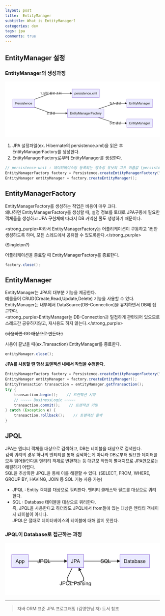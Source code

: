 ```yaml
---
layout: post
title:  EntityManager
subtitle: What is EntityManager?
categories: dev
tags: jpa
comments: true
---
```


## EntityManager 설정

### EntityManager의 생성과정  

![Alt text](/assets/img/dev/jpa/EntityManager.png)

1. JPA 설정파일(ex. Hibernate의 persistence.xml)을 읽은 후 EntityManagerFactory를 생성한다.  
2. EntityManagerFactory로부터 EntityManager를 생성한다.  

```java
// persistence-unit : 데이터베이스당 등록되는 영속성 유닛의 고유 이름값 (persistence.xml에 기술됨)
EntityManagerFactory factory = Persistence.createEntityManagerFactory("persistence-unit");
EntityManager entityManager = factory.createEntityManager();
```

## EntityManagerFactory  

EntityManagerFactory를 생성하는 작업은 비용이 매우 크다.  
왜냐하면 EntityManagerFactory를 생성할 때, 설정 정보를 토대로 JPA구동에 필요한 객체들을 생성하고 JPA 구현체에 따라서 DB 커넥션 풀도 생성하기 때문이다.  

<strong_purple>따라서 EntityManagerFactory는 어플리케이션이 구동하고 1번만 생성하도록 하며, 모든 스레드에서 공유할 수 있도록한다.</strong_purple>  

~~(Singleton?)~~

어플리케이션을 종료할 때 EntityManagerFactory를 종료한다.  

```java
factory.close();
```

## EntityManager  

EntityManager는 JPA의 대부분 기능을 제공한다.  
예를들어 CRUD(Create,Read,Update,Delete) 기능을 사용할 수 있다.  
EntityManager는 내부에서 DataSource(DB-Connection)을 유지하면서 DB에 접근한다.  
<strong_purple>EntityManager는 DB-Connection과 밀접하게 관련되어 있으므로 스레드간 공유하지않고, 재사용도 하지 않는다.</strong_purple>  

~~(사용하면 GC 대상으로 만든다.)~~  

사용이 끝났을 때(ex.Transaction) EntityManager를 종료한다.  

```java
entityManager.close();
```

**JPA를 사용할 땐 항상 트랜잭션 내에서 작업을 수행한다.**

```java
EntityManagerFactory factory = Persistence.createEntityManagerFactory("persistence-unit");
EntityManager entityManager = factory.createEntityManager();
EntityTransaction transaction = entityManager.getTransaction();
try {
    transaction.begin();    // 트랜잭션 시작
    // ~~~~~ BusinessLogic ~~~~~
    transaction.commit();    // 트랜잭션 커밋
} catch (Exception e) {
    transaction.rollback();    // 트랜잭션 롤백
}
```

## JPQL  

JPA는 엔티티 객체를 대상으로 검색하고, DB는 테이블을 대상으로 검색한다.  
검색 쿼리의 경우 하나의 엔티티를 통해 검색하는게 아니라 DB로부터 필요한 데이터를 모두 읽어들인다음 엔티티 객체로 변환하는 등 대규모 작업이 펼쳐지므로 JPA만으로는 해결하기 어렵다.  
SQL을 추상화한 JPQL을 통해 이를 해결할 수 있다. (SELECT, FROM, WHERE, GROUP BY, HAVING, JOIN 등 SQL 기능 사용 가능)

- JPQL : Entity 객체를 대상으로 쿼리한다. 엔티티 클래스와 필드를 대상으로 쿼리한다.
- SQL : Database 테이블을 대상으로 쿼리한다.  
        즉, JPQL을 사용한다고 하더라도 JPQL에서 from절에 있는 대상은 엔티티 객체이지 테이블이 아니다.  
        JPQL은 절대로 데이터베이스의 테이블에 대해 알지 못한다.

### JPQL이 Database로 접근하는 과정  

![Alt text](/assets/img/dev/jpa/jpql_jpa_sql.png)  

---

> 자바 ORM 표준 JPA 프로그래밍 (김영한님 저) 도서 참조
